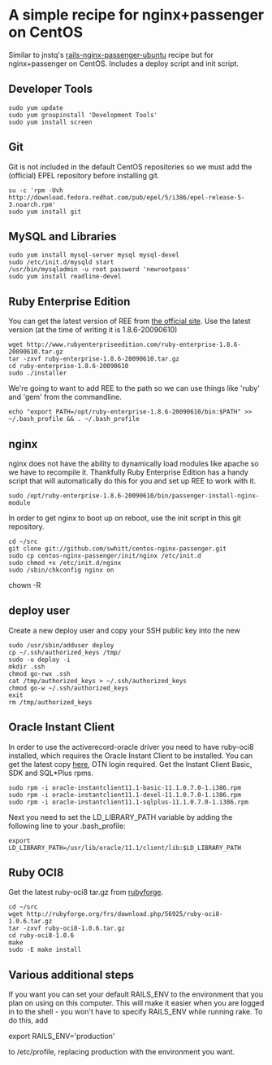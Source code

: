 A simple recipe for nginx+passenger on CentOS
=============================================

Similar to jnstq's [rails-nginx-passenger-ubuntu](http://github.com/jnstq/rails-nginx-passenger-ubuntu) recipe but for nginx+passenger on CentOS. Includes a deploy script and init script.

Developer Tools
---------------
    sudo yum update
    sudo yum groupinstall 'Development Tools'
    sudo yum install screen
    
Git
---
Git is not included in the default CentOS repositories so we must add the (official) EPEL repository before installing git.

    su -c 'rpm -Uvh http://download.fedora.redhat.com/pub/epel/5/i386/epel-release-5-3.noarch.rpm'
    sudo yum install git

MySQL and Libraries
-------------------
    sudo yum install mysql-server mysql mysql-devel
    sudo /etc/init.d/mysqld start
    /usr/bin/mysqladmin -u root password 'newrootpass'
    sudo yum install readline-devel


Ruby Enterprise Edition
-----------------------
You can get the latest version of REE from [the official site](http://www.rubyenterpriseedition.com/). Use the latest version (at the time of writing it is 1.8.6-20090610)

    wget http://www.rubyenterpriseedition.com/ruby-enterprise-1.8.6-20090610.tar.gz
    tar -zxvf ruby-enterprise-1.8.6-20090610.tar.gz
    cd ruby-enterprise-1.8.6-20090610
    sudo ./installer

We're going to want to add REE to the path so we can use things like 'ruby' and 'gem' from the commandline. 

    echo "export PATH=/opt/ruby-enterprise-1.8.6-20090610/bin:$PATH" >> ~/.bash_profile && . ~/.bash_profile

nginx
-----
nginx does not have the ability to dynamically load modules like apache so we have to recompile it. Thankfully Ruby Enterprise Edition has a handy script that will automatically do this for you and set up REE to work with it. 

    sudo /opt/ruby-enterprise-1.8.6-20090610/bin/passenger-install-nginx-module
  
In order to get nginx to boot up on reboot, use the init script in this git repository.

    cd ~/src
    git clone git://github.com/swhitt/centos-nginx-passenger.git
    sudo cp centos-nginx-passenger/init/nginx /etc/init.d
    sudo chmod +x /etc/init.d/nginx
    sudo /sbin/chkconfig nginx on

chown -R 

deploy user
-----------
Create a new deploy user and copy your SSH public key into the new

    sudo /usr/sbin/adduser deploy
    cp ~/.ssh/authorized_keys /tmp/
    sudo -u deploy -i
    mkdir .ssh
    chmod go-rwx .ssh
    cat /tmp/authorized_keys > ~/.ssh/authorized_keys
    chmod go-w ~/.ssh/authorized_keys 
    exit
    rm /tmp/authorized_keys
    
Oracle Instant Client
---------------------
In order to use the activerecord-oracle driver you need to have ruby-oci8 installed, which requires the Oracle Instant Client to be installed. You can get the latest copy [here](http://www.oracle.com/technology/software/tech/oci/instantclient/htdocs/linuxsoft.html), OTN login required. Get the Instant Client Basic, SDK and SQL*Plus rpms.

    sudo rpm -i oracle-instantclient11.1-basic-11.1.0.7.0-1.i386.rpm
    sudo rpm -i oracle-instantclient11.1-devel-11.1.0.7.0-1.i386.rpm
    sudo rpm -i oracle-instantclient11.1-sqlplus-11.1.0.7.0-1.i386.rpm
 
Next you need to set the LD_LIBRARY_PATH variable by adding the following line to your .bash_profile: 

    export LD_LIBRARY_PATH=/usr/lib/oracle/11.1/client/lib:$LD_LIBRARY_PATH


Ruby OCI8
---------
Get the latest ruby-oci8 tar.gz from [rubyforge](http://rubyforge.org/frs/?group_id=256). 
  
    cd ~/src
    wget http://rubyforge.org/frs/download.php/56925/ruby-oci8-1.0.6.tar.gz
    tar -zxvf ruby-oci8-1.0.6.tar.gz
    cd ruby-oci8-1.0.6
    make
    sudo -E make install
    
Various additional steps
------------------------
If you want you can set your default RAILS_ENV to the environment that you plan on using on this computer. This will make it easier when you are logged in to the shell - you won't have to specify RAILS_ENV while running rake.
To do this, add 

  export RAILS_ENV='production'

to /etc/profile, replacing production with the environment you want. 

